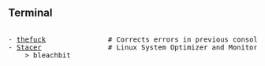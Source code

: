 ## Terminal

<pre>

- <a href="https://github.com/nvbn/thefuck">thefuck</a>               # Corrects errors in previous console commands.
- <a href="https://github.com/oguzhaninan/Stacer">Stacer</a>                # Linux System Optimizer and Monitoring  
    > bleachbit
</pre>
